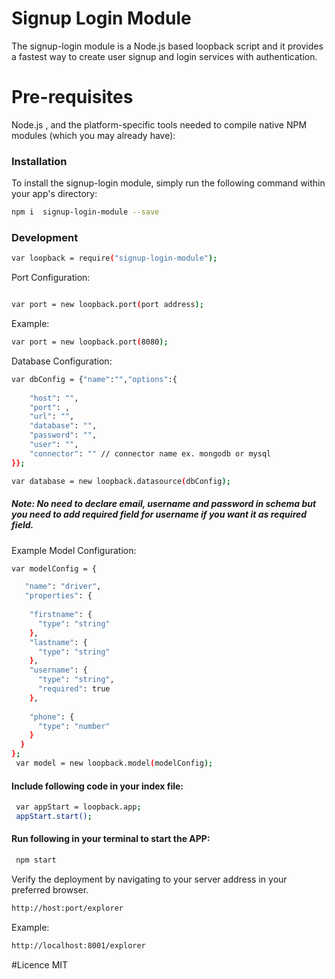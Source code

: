 # Signup Login Module
The signup-login module is a Node.js based loopback script and it provides a fastest way to create user signup and login services with authentication.


# Pre-requisites
Node.js , and the platform-specific tools needed to compile native NPM modules (which you may already have):

### Installation

To install the signup-login module, simply run the following command within your app's directory:

```sh
npm i  signup-login-module --save
```

### Development

```sh
var loopback = require("signup-login-module");
```
Port Configuration:

```sh

var port = new loopback.port(port address);

```
Example:
```sh
var port = new loopback.port(8080);
``` 
Database Configuration:

```sh
var dbConfig = {"name":"","options":{
	
	"host": "",
    "port": ,
    "url": "",
    "database": "",
    "password": "",
    "user": "",
    "connector": "" // connector name ex. mongodb or mysql
}};

var database = new loopback.datasource(dbConfig);
```

##### Note: No need to declare email, username and password in schema but you need to add required field for username if you want it as required field.

Example Model Configuration:

```sh
var modelConfig = {

   "name": "driver",
   "properties": {
   
    "firstname": {
      "type": "string"
    },
    "lastname": {
      "type": "string"
    },
    "username": {
      "type": "string",
      "required": true
    },
   
    "phone": {
      "type": "number"
    }
  }
};	
 var model = new loopback.model(modelConfig); 
```
#### Include following code in your index file:
 
```sh 
 var appStart = loopback.app;
 appStart.start();
```

#### Run following in your terminal to start the APP:
 
```sh 
 npm start
``` 
 
Verify the deployment by navigating to your server address in your preferred browser.

```sh
http://host:port/explorer
``` 
Example:
```sh
http://localhost:8001/explorer
``` 

#Licence
MIT
 
 
